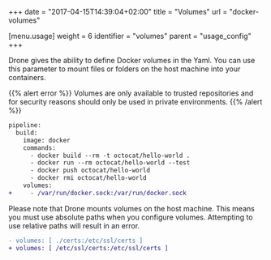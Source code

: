 +++
date = "2017-04-15T14:39:04+02:00"
title = "Volumes"
url = "docker-volumes"

[menu.usage]
  weight = 6
  identifier = "volumes"
  parent = "usage_config"
+++

Drone gives the ability to define Docker volumes in the Yaml. You can use this parameter to mount files or folders on the host machine into your containers.

{{% alert error %}}
Volumes are only available to trusted repositories and for security reasons should only be used in private environments.
{{% /alert %}}

```diff
pipeline:
  build:
    image: docker
    commands:
      - docker build --rm -t octocat/hello-world .
      - docker run --rm octocat/hello-world --test
      - docker push octocat/hello-world
      - docker rmi octocat/hello-world
    volumes:
+     - /var/run/docker.sock:/var/run/docker.sock
```

Please note that Drone mounts volumes on the host machine. This means you must use absolute paths when you configure volumes. Attempting to use relative paths will result in an error.

```diff
- volumes: [ ./certs:/etc/ssl/certs ]
+ volumes: [ /etc/ssl/certs:/etc/ssl/certs ]
```

